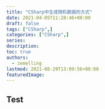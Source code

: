 ```yaml
---
title: "CSharp中生成随机数据的方式"
date: 2021-04-05T11:28:46+08:00
draft: false
tags: ["CSharp",]
categories: ["CSharp",]
series:
description:
toc: true
authors:
  - zemelling
lastmod: 2021-08-29T13:09:56+08:00
featuredImage:
---
```


## Test